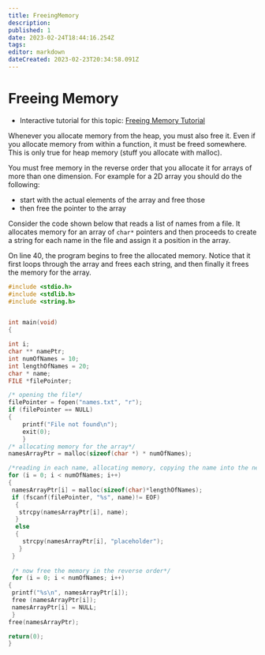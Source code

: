 ```yaml
---
title: FreeingMemory
description: 
published: 1
date: 2023-02-24T18:44:16.254Z
tags: 
editor: markdown
dateCreated: 2023-02-23T20:34:58.091Z
---
```




# Freeing Memory 
- Interactive tutorial for this topic: [Freeing Memory Tutorial](http://localhost:8888/lab/tree/tutorials/PointersAndDynamicMemory/FreeingMemory.ipynb)

Whenever you allocate memory from the heap, you must also free it. Even if you allocate memory from within a function, it must be freed somewhere. This is only true for heap memory (stuff you allocate with malloc).

You must free memory in the reverse order that you allocate it for arrays of more than one dimension. For example for a 2D array you should do the following:

-   start with the actual elements of the array and free those
-   then free the pointer to the array

Consider the code shown below that reads a list of names from a file.  It allocates memory for an array of `char*` pointers and then proceeds to create a string for each name in the file and assign it a position in the array.

On line 40, the program begins to free the allocated memory.  Notice that it first loops through the array and frees each string, and then finally it frees the memory for the array.

```c
#include <stdio.h>
#include <stdlib.h>
#include <string.h>


int main(void)
{

int i; 
char ** namePtr;
int numOfNames = 10;
int lengthOfNames = 20;
char * name;
FILE *filePointer;

/* opening the file*/
filePointer = fopen("names.txt", "r");
if (filePointer == NULL) 
{
    printf("File not found\n");
    exit(0);
    }
/* allocating memory for the array*/
namesArrayPtr = malloc(sizeof(char *) * numOfNames);

/*reading in each name, allocating memory, copying the name into the new memory*/
for (i = 0; i < numOfNames; i++) 
{
 namesArrayPtr[i] = malloc(sizeof(char)*lengthOfNames);
 if (fscanf(filePointer, "%s", name)!= EOF)
  {
   strcpy(namesArrayPtr[i], name);
  }
  else
  {
    strcpy(namesArrayPtr[i], "placeholder");
   }
 }
 
 /* now free the memory in the reverse order*/
 for (i = 0; i < numOfNames; i++) 
{
 printf("%s\n", namesArrayPtr[i]);
 free (namesArrayPtr[i]);
 namesArrayPtr[i] = NULL; 
 }
free(namesArrayPtr);

return(0);
}
```